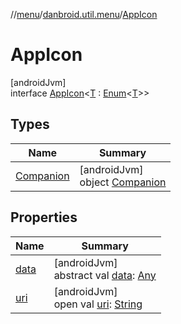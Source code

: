 //[menu](../../../index.md)/[danbroid.util.menu](../index.md)/[AppIcon](index.md)

# AppIcon

[androidJvm]\
interface [AppIcon](index.md)&lt;[T](index.md) : [Enum](https://kotlinlang.org/api/latest/jvm/stdlib/kotlin/-enum/index.html)&lt;[T](index.md)&gt;&gt;

## Types

| Name | Summary |
|---|---|
| [Companion](-companion/index.md) | [androidJvm]<br>object [Companion](-companion/index.md) |

## Properties

| Name | Summary |
|---|---|
| [data](data.md) | [androidJvm]<br>abstract val [data](data.md): [Any](https://kotlinlang.org/api/latest/jvm/stdlib/kotlin/-any/index.html) |
| [uri](uri.md) | [androidJvm]<br>open val [uri](uri.md): [String](https://kotlinlang.org/api/latest/jvm/stdlib/kotlin/-string/index.html) |
